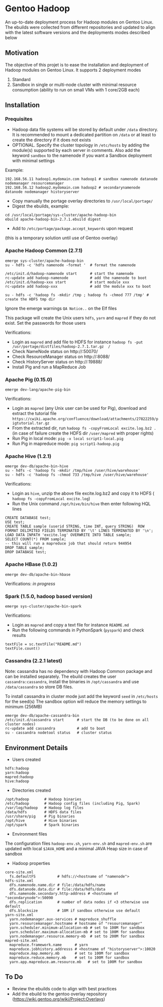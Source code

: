 # Gentoo Hadoop
An up-to-date deployment process for Hadoop modules on Gentoo Linux. The ebuilds were collected from different repositories and updated to align with the latest software versions and the deployments modes described below

## Motivation

The objective of this projet is to ease the installation and deployment of Hadoop modules on Gentoo Linux. It supports 2 deployment modes
 1. Standard 
 2. Sandbox in single or multi-node cluster with minimal resource consumption (ability to run on small VMs with 1 core/2GB each)

## Installation
### Prequisites
* Hadoop data file systems will be stored by default under `/data` directory. It is recommended to mount a dedicated partition on `/data` or at least to create the directory if it does not exists
* OPTIONAL. Specify the cluster topology in `/etc/hosts` by adding the module(s) supported by each server in comments. Also add the keyword `sandbox` to the namenode if you want a Sandbox deployment with minimal settings

Example:
~~~
192.168.56.11 hadoop1.mydomain.com hadoop1 # sandbox namenode datanode nodemanager resourcemanager
192.168.56.12 hadoop2.mydomain.com hadoop2 # secondarynamenode datanode nodemanager historyserver
~~~

* Copy manually the portage overlay directories to `/usr/local/portage/`
* Digest the ebuilds, example:
~~~
cd /usr/local/portage/sys-cluster/apache-hadoop-bin
ebuild apache-hadoop-bin-2.7.1.ebuild digest
~~~
* Add to `/etc/portage/package.accept_keywords` upon request

(this is a temporary solution until use of Gentoo overlay)

### Apache Hadoop Common (2.7.1)
~~~
emerge sys-cluster/apache-hadoop-bin
su - hdfs -c 'hdfs namenode -format '  # format the namenode

/etc/init.d/hadoop-namenode start      # start the namenode
rc-update add hadoop-namenode          # add the namenode to boot
/etc/init.d/hadoop-xxx start           # start module xxx 
rc-update add hadoop-xxx               # add the module xxx to boot

su - hdfs -c 'hadoop fs -mkdir /tmp ; hadoop fs -chmod 777 /tmp' # create the HDFS tmp dir

~~~
Ignore the emerge warnings `QA Notice..` on the Elf files

This package will create the Unix users `hdfs`, `yarn` and `mapred` if they do not exist. Set the passwords for those users

Verifications:
* Login as `mapred` and add file to HDFS for instance `hadoop fs -put  /usr/portage/distfiles/hadoop-2.7.1.tar.gz  /`
* Check NameNode status on http://<namenode>:50070/
* Check ResourceManager status on http://<resourcemanager>:8088/
* Check HistoryServer status on http://<historyserver>:19888/
* Install Pig and run a MapReduce Job

### Apache Pig (0.15.0)
~~~
emerge dev-lang/apache-pig-bin
~~~
Verifications:
* Login as `mapred` (any Unix user can be used for Pig), download and extract the tutorial file `https://cwiki.apache.org/confluence/download/attachments/27822259/pigtutorial.tar.gz`
* From the extracted dir, run `hadoop fs -copyFromLocal excite.log.bz2 .` (in case of failure create the HDFS dir `/user/mapred` with proper rights)
* Run Pig in local mode: `pig -x local script1-local.pig` 
* Run Pig in mapreduce mode: `pig script1-hadoop.pig`

### Apache Hive (1.2.1)
~~~
emerge dev-db/apache-bin-hive
su - hdfs -c 'hadoop fs -mkdir /tmp/hive /user/hive/warehouse'
su - hdfs -c 'hadoop fs -chmod 733 /tmp/hive /user/hive/warehouse'
~~~
Verifications:
* Login as `hive`, unzip the above file excite.log.bz2 and copy it to HDFS (` hadoop fs -copyFromLocal excite.log`)
* Run the Unix command `/opt/hive/bin/hive` then enter following HQL lines
~~~
CREATE DATABASE test;
USE test;
CREATE TABLE sample (userid STRING, time INT, query STRING)  ROW FORMAT DELIMITED FIELDS TERMINATED BY '\t' LINES TERMINATED BY '\n';
LOAD DATA INPATH 'excite.log' OVERWRITE INTO TABLE sample;
SELECT COUNT(*) FROM sample;
-- this will run a mapreduce job that should return 944954
DROP TABLE sample;
DROP DATABASE test;
~~~

### Apache HBase (1.0.2)
~~~
emerge dev-db/apache-bin-hbase
~~~
Verifications:
*in progress*

### Spark (1.5.0, hadoop based version)
~~~
emerge sys-cluster/apache-bin-spark
~~~
Verifications:
* Login as `mapred` and copy a text file for instance `README.md`
* Run the following commands in PythonSpark (`pyspark`) and check results
~~~
textFile = sc.textFile("README.md")
textFile.count()
~~~

### Cassandra (2.2.1 latest)
Note: cassandra has no dependency with Hadoop Common package and can be installed separately. The ebuild creates the user `cassandra:cassandra`, install the binaries in `/opt/cassandra` and use `/data/cassandra` so store DB files.

To install cassandra in cluster mode just add the keyword `seed` in `/etc/hosts` for the seed(s)
The sandbox option will reduce the memory settings to minimum (256MB)
~~~
emerge dev-db/apache-cassandra-bin
/etc/init.d/cassandra start      # start the DB (to be done on all cluster nodes)
rc-update add cassandra          # add to boot
su - cassandra nodetool status   # cluster status
~~~


## Environment Details
* Users created
~~~
hdfs:hadoop
yarn:hadoop
mapred:hadoop
hive:hadoop
~~~
* Directories created
~~~
/opt/hadoop       # Hadoop binaries
/etc/hadoop       # Hadoop config files (including Pig, Spark)
/var/log/hadoop   # Hadoop log files
/data/hdfs        # HDFS data files
/usr/share/pig    # Pig binaries
/opt/hive         # Hive binaries
/opt/spark        # Spark binaries

~~~
* Environment files

The configuration files `hadoop-env.sh`, `yarn-env.sh` and `mapred-env.sh` are updated with local `$JAVA_HOME` and a minimal JAVA Heap size in case of sandbox
* Hadoop properties
~~~
core-site.xml
  fs.defaultFS          # hdfs://<hostname of "namenode">
hdfs-site.xml
  dfs.namenode.name.dir # file:/data/hdfs/name
  dfs.datanode.data.dir # file:/data/hdfs/data
  dfs.namenode.secondary.http-address # <hostname of "secondarynode">:50090
  dfs.replication       # number of data nodes if <3 otherwise use default
  dfs.blocksize         # 10M if sandbox otherwise use default
yarn-site.xml
  yarn.nodemanager.aux-services # mapreduce_shuffle
  yarn.resourcemanager.hostname # hostname of "resourcemanager"
  yarn.scheduler.minimum-allocation-mb # set to 100M for sandbox 
  yarn.scheduler.maximum-allocation-mb # set to 100M for sandbox
  yarn.nodemanager.resource.memory-mb  # set to 200M for sandbox 
mapred-site.xml
  mapreduce.framework.name      # yarn
  mapreduce.jobhistory.addresss # <hostname of "historyserver">:10020
  mapreduce.map.memory.mb       # set to 100M for sandbox 
  mapreduce.reduce.memory.mb    # set to 100M for sandbox 
  yarn.app.mapreduce.am.resource.mb   # set to 100M for sandbox
~~~

## To Do
* Review the ebuilds code to align with best practices
* Add the ebuild to the gentoo overlay repository (https://wiki.gentoo.org/wiki/Project:Overlays)


